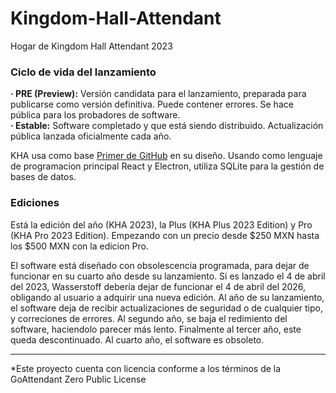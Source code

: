 # Kingdom-Hall-Attendant
Hogar de Kingdom Hall Attendant 2023

### Ciclo de vida del lanzamiento
<b>· PRE (Preview):</b> Versión candidata para el lanzamiento, preparada para publicarse como versión definitiva. Puede contener errores. Se hace pública para los probadores de software.<br>
<b>· Estable:</b> Software completado y que está siendo distribuido. Actualización pública lanzada oficialmente cada año.

KHA usa como base <a href="https://primer.style/" target="_blank">Primer de GitHub</a> en su diseño. Usando como lenguaje de programacion principal React y Electron, utiliza SQLite para la gestión de bases de datos.

### Ediciones
Está la edición del año (KHA 2023), la Plus (KHA Plus 2023 Edition) y Pro (KHA Pro 2023 Edition). Empezando con un precio desde $250 MXN hasta los $500 MXN con la edicion Pro.

El software está diseñado con obsolescencia programada, para dejar de funcionar en su cuarto año desde su lanzamiento. Si es lanzado el 4 de abril del 2023, Wasserstoff debería dejar de funcionar el 4 de abril del 2026, obligando al usuario a adquirir una nueva edición. Al año de su lanzamiento, el software deja de recibir actualizaciones de seguridad o de cualquier tipo, y correciones de errores. Al segundo año, se baja el redimiento del software, haciendolo parecer más lento. Finalmente al tercer año, este queda descontinuado. Al cuarto año, el software es obsoleto.

<hr>
<p>*Este proyecto cuenta con licencia conforme a los términos de la GoAttendant Zero Public License</p>
